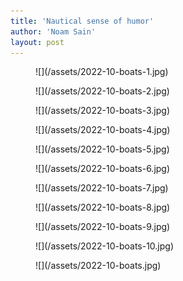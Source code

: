 ```yaml
---
title: 'Nautical sense of humor'
author: 'Noam Sain'
layout: post
---
```


<figure class="wp-block-image size-full">![](/assets/2022-10-boats-1.jpg)</figure><figure class="wp-block-image size-full">![](/assets/2022-10-boats-2.jpg)</figure><figure class="wp-block-image size-full">![](/assets/2022-10-boats-3.jpg)</figure><figure class="wp-block-image size-full">![](/assets/2022-10-boats-4.jpg)</figure><figure class="wp-block-image size-full">![](/assets/2022-10-boats-5.jpg)</figure><figure class="wp-block-image size-full">![](/assets/2022-10-boats-6.jpg)</figure><figure class="wp-block-image size-full">![](/assets/2022-10-boats-7.jpg)</figure><figure class="wp-block-image size-full">![](/assets/2022-10-boats-8.jpg)</figure><figure class="wp-block-image size-full">![](/assets/2022-10-boats-9.jpg)</figure><figure class="wp-block-image size-full">![](/assets/2022-10-boats-10.jpg)</figure><figure class="wp-block-image size-full">![](/assets/2022-10-boats.jpg)</figure>